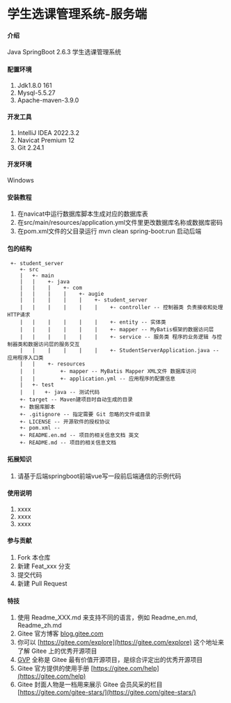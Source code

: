 # 学生选课管理系统-服务端

#### 介绍
Java SpringBoot 2.6.3 学生选课管理系统
#### 配置环境
1. Jdk1.8.0 161
2. Mysql-5.5.27
3. Apache-maven-3.9.0
#### 开发工具
1. IntelliJ IDEA 2022.3.2
2. Navicat Premium 12
3. Git 2.24.1
#### 开发环境
Windows
#### 安装教程
1.  在navicat中运行数据库脚本生成对应的数据库表
2.  在src/main/resources/application.yml文件里更改数据库名称或数据库密码
3.  在pom.xml文件的父目录运行 mvn clean spring-boot:run 启动后端
#### 包的结构
```agsl
 +- student_server
    +- src
    |   +- main
    |   |    +- java
    |   |    |    +- com
    |   |    |    |    +- augie
    |   |    |    |    |    +- student_server
    |   |    |    |    |    |    +- controller -- 控制器类 负责接收和处理HTTP请求
    |   |    |    |    |    |    +- entity -- 实体类
    |   |    |    |    |    |    +- mapper -- MyBatis框架的数据访问层
    |   |    |    |    |    |    +- service -- 服务类 程序的业务逻辑 与控制器类和数据访问层的服务交互
    |   |    |    |    |    |    +- StudentServerApplication.java -- 应用程序入口类
    |   |    +- resources
    |   |        +- mapper -- MyBatis Mapper XML文件 数据库访问
    |   |        +- application.yml -- 应用程序的配置信息
    |   +- test
    |  	|	+- java -- 测试代码
    +- target -- Maven建项目时自动生成的目录
    +- 数据库脚本
    +- .gitignore -- 指定需要 Git 忽略的文件或目录
    +- LICENSE -- 开源软件的授权协议
    +- pom.xml -- 
    +- README.en.md -- 项目的相关信息文档 英文
    +- README.md -- 项目的相关信息文档
```
#### 拓展知识

1. 请基于后端springboot前端vue写一段前后端通信的示例代码


#### 使用说明

1.  xxxx
2.  xxxx
3.  xxxx

#### 参与贡献

1.  Fork 本仓库
2.  新建 Feat_xxx 分支
3.  提交代码
4.  新建 Pull Request

#### 特技

1.  使用 Readme\_XXX.md 来支持不同的语言，例如 Readme\_en.md, Readme\_zh.md
2.  Gitee 官方博客 [blog.gitee.com](https://blog.gitee.com)
3.  你可以 [https://gitee.com/explore](https://gitee.com/explore) 这个地址来了解 Gitee 上的优秀开源项目
4.  [GVP](https://gitee.com/gvp) 全称是 Gitee 最有价值开源项目，是综合评定出的优秀开源项目
5.  Gitee 官方提供的使用手册 [https://gitee.com/help](https://gitee.com/help)
6.  Gitee 封面人物是一档用来展示 Gitee 会员风采的栏目 [https://gitee.com/gitee-stars/](https://gitee.com/gitee-stars/)
